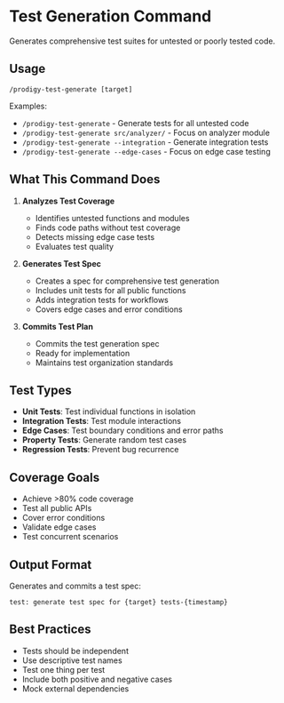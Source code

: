 # Test Generation Command

Generates comprehensive test suites for untested or poorly tested code.

## Usage

```
/prodigy-test-generate [target]
```

Examples:
- `/prodigy-test-generate` - Generate tests for all untested code
- `/prodigy-test-generate src/analyzer/` - Focus on analyzer module
- `/prodigy-test-generate --integration` - Generate integration tests
- `/prodigy-test-generate --edge-cases` - Focus on edge case testing

## What This Command Does

1. **Analyzes Test Coverage**
   - Identifies untested functions and modules
   - Finds code paths without test coverage
   - Detects missing edge case tests
   - Evaluates test quality

2. **Generates Test Spec**
   - Creates a spec for comprehensive test generation
   - Includes unit tests for all public functions
   - Adds integration tests for workflows
   - Covers edge cases and error conditions

3. **Commits Test Plan**
   - Commits the test generation spec
   - Ready for implementation
   - Maintains test organization standards

## Test Types

- **Unit Tests**: Test individual functions in isolation
- **Integration Tests**: Test module interactions
- **Edge Cases**: Test boundary conditions and error paths
- **Property Tests**: Generate random test cases
- **Regression Tests**: Prevent bug recurrence

## Coverage Goals

- Achieve >80% code coverage
- Test all public APIs
- Cover error conditions
- Validate edge cases
- Test concurrent scenarios

## Output Format

Generates and commits a test spec:

```
test: generate test spec for {target} tests-{timestamp}
```

## Best Practices

- Tests should be independent
- Use descriptive test names
- Test one thing per test
- Include both positive and negative cases
- Mock external dependencies